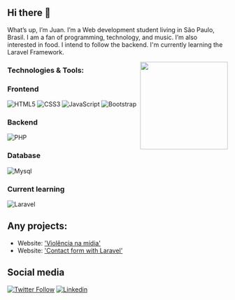 ## Hi there 👋

What’s up, I’m Juan. I’m a Web development student living in São Paulo, Brasil. I am a fan of programming, technology, and music. I’m also interested in food. I intend to follow the backend. I'm currently learning the Laravel Framework.

<img align='right' src='https://i.imgur.com/b4fl4D3.jpg' width='200"'>


### Technologies & Tools:

### Frontend

![HTML5](https://img.shields.io/badge/HTML5-E34F26?style=for-the-badge&logo=html5&logoColor=white)
![CSS3](https://img.shields.io/badge/CSS3-1572B6?style=for-the-badge&logo=css3&logoColor=white)
![JavaScript](https://img.shields.io/badge/JavaScript-F7DF1E?style=for-the-badge&logo=javascript&logoColor=black)
![Bootstrap](https://img.shields.io/badge/Bootstrap-563D7C?style=for-the-badge&logo=bootstrap&logoColor=white)

### Backend
![PHP](https://img.shields.io/badge/PHP-777BB4?style=for-the-badge&logo=php&logoColor=white)

### Database
![Mysql](https://img.shields.io/badge/MySQL-00000F?style=for-the-badge&logo=mysql&logoColor=white)

### Current learning
![Laravel](https://img.shields.io/badge/Laravel-FF2D20?style=for-the-badge&logo=laravel&logoColor=white)

## Any projects:
- Website: ['Violência na mídia'](https://github.com/eljuanreis/site-violencia_na_midia)
- Website: ['Contact form with Laravel'](https://github.com/eljuanreis/dev-contato)

## Social media
[![Twitter Follow](https://img.shields.io/twitter/follow/eljuanreis?color=%231DA1F2&label=Twitter&style=for-the-badge&logo=twitter&logoColor=ffffff)](https://twitter.com/eljuanreis)
[![Linkedin](https://img.shields.io/badge/LinkedIn-0077B5?style=for-the-badge&logo=linkedin&logoColor=white)](https://www.linkedin.com/in/juanreis/)
<!--
**eljuanreis/eljuanreis** is a ✨ _special_ ✨ repository because its `README.md` (this file) appears on your GitHub profile.

Here are some ideas to get you started:

- 🔭 I’m currently working on ...
- 🌱 I’m currently learning ...
- 👯 I’m looking to collaborate on ...
- 🤔 I’m looking for help with ...
- 💬 Ask me about ...
- 📫 How to reach me: ...
- 😄 Pronouns: ...
- ⚡ Fun fact: ...
-->
